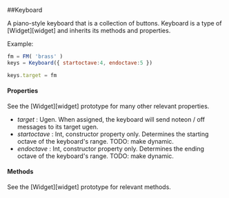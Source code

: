 ##Keyboard

A piano-style keyboard that is a collection of buttons. Keyboard is a type of [Widget][widget] and inherits its methods and properties.

Example:
```javascript
fm = FM( 'brass' )
keys = Keyboard({ startoctave:4, endoctave:5 })

keys.target = fm
```

#### Properties
See the [Widget][widget] prototype for many other relevant properties.

* _target_  : Ugen. When assigned, the keyboard will send noteon / off messages to its target ugen.
* _startoctave_ : Int, constructor property only. Determines the starting octave of the keyboard's range. TODO: make dynamic.
* _endoctave_ : Int, constructor property only. Determines the ending octave of the keyboard's range. TODO: make dynamic.

#### Methods

See the [Widget][widget] prototype for relevant methods.

